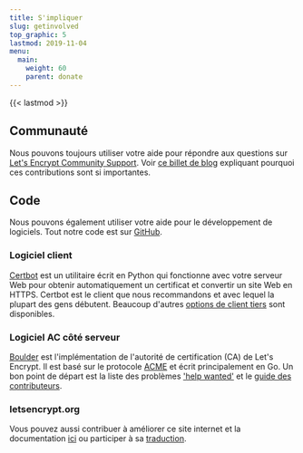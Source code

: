 ```yaml
---
title: S'impliquer
slug: getinvolved
top_graphic: 5
lastmod: 2019-11-04
menu:
  main:
    weight: 60
    parent: donate
---
```


{{< lastmod >}}

## Communauté

Nous pouvons toujours utiliser votre aide pour répondre aux questions sur [Let's Encrypt Community Support](https://community.letsencrypt.org/). Voir [ce billet de blog](/2015/08/13/lets-encrypt-community-support.html) expliquant pourquoi ces contributions sont si importantes.

## Code

Nous pouvons également utiliser votre aide pour le développement de logiciels. Tout notre code est sur [GitHub](https://github.com/letsencrypt/).

### Logiciel client

[Certbot](https://github.com/certbot/certbot) est un utilitaire écrit en Python qui fonctionne avec votre serveur Web pour obtenir automatiquement un certificat et convertir un site Web en HTTPS. Certbot est le client que nous recommandons et avec lequel la plupart des gens débutent. Beaucoup d'autres [options de client tiers](/fr/docs/client-options) sont disponibles.

### Logiciel AC côté serveur

[Boulder](https://github.com/letsencrypt/boulder) est l'implémentation de l'autorité de certification (CA) de Let's Encrypt. Il est basé sur le protocole [ACME](https://tools.ietf.org/html/rfc8555) et écrit principalement en Go. Un bon point de départ est la liste des problèmes ['help wanted'](https://github.com/letsencrypt/boulder/labels/help%20wanted) et le [guide des contributeurs](https://github.com/letsencrypt/boulder/blob/master/CONTRIBUTING.md).

### letsencrypt.org

Vous pouvez aussi contribuer à améliorer ce site internet et la documentation [ici](https://github.com/letsencrypt/website) ou participer à sa [traduction](https://github.com/letsencrypt/website/blob/master/TRANSLATION.md).
